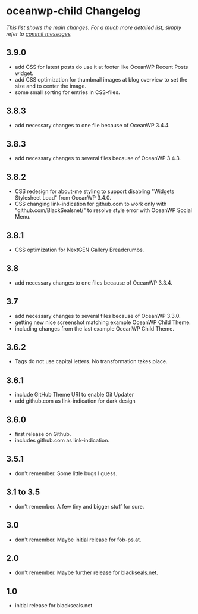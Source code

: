oceanwp-child Changelog
=======================

_This list shows the main changes. For a much more detailed list, simply refer to [commit messages](https://github.com/BlackSealsnet/oceanwp-child/commits/main)._


3.9.0
-----
- add CSS for latest posts do use it at footer like OceanWP Recent Posts widget.
- add CSS optimization for thumbnail images at blog overview to set the size and to center the image.
- some small sorting for entries in CSS-files.

3.8.3
-----
- add necessary changes to one file because of OceanWP 3.4.4.

3.8.3
-----
- add necessary changes to several files because of OceanWP 3.4.3.

3.8.2
-----
- CSS redesign for about-me styling to support disabling "Widgets Stylesheet Load" from OceanWP 3.4.0.
- CSS changing link-indication for github.com to work only with "github.com/BlackSealsnet/" to resolve style error with OceanWP Social Menu.

3.8.1
-----
- CSS optimization for NextGEN Gallery Breadcrumbs.

3.8
-----
- add necessary changes to one files because of OceanWP 3.3.4.

3.7
-----
- add necessary changes to several files because of OceanWP 3.3.0.
- getting new nice screenshot matching example OceanWP Child Theme.
- including changes from the last example OceanWP Child Theme.

3.6.2
-----
- Tags do not use capital letters. No transformation takes place.

3.6.1
-----
- include GitHub Theme URI to enable Git Updater
- add github.com as link-indication for dark design

3.6.0
-----
- first release on Github.
- includes github.com as link-indication.

3.5.1
-----
- don't remember. Some little bugs I guess.

3.1 to 3.5
----------
- don't remember. A few tiny and bigger stuff for sure.

3.0
---
- don't remember. Maybe initial release for fob-ps.at.

2.0
---
- don't remember. Maybe further release for blackseals.net.

1.0
---
- initial release for blackseals.net
